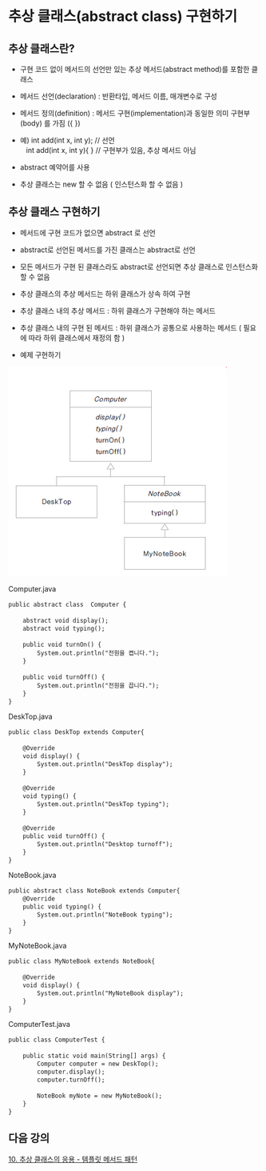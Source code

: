 # 추상 클래스(abstract class) 구현하기

## 추상 클래스란?

- 구현 코드 없이 메서드의 선언만 있는 추상 메서드(abstract method)를 포함한 클래스

- 메서드 선언(declaration) : 반환타입, 메서드 이름, 매개변수로 구성

- 메서드 정의(definition) : 메서드 구현(implementation)과 동일한 의미 구현부(body) 를 가짐 ({ })

- 예) int add(int x, int y); // 선언 <br>
  &nbsp;&nbsp;&nbsp;int add(int x, int y){ } // 구현부가 있음, 추상 메서드 아님

- abstract 예약어를 사용

- 추상 클래스는 new 할 수 없음 ( 인스턴스화 할 수 없음 )

## 추상 클래스 구현하기

- 메서드에 구현 코드가 없으면 abstract 로 선언

- abstract로 선언된 메서드를 가진 클래스는 abstract로 선언

- 모든 메서드가 구현 된 클래스라도 abstract로 선언되면 추상 클래스로 인스턴스화 할 수 없음

- 추상 클래스의 추상 메서드는 하위 클래스가 상속 하여 구현

- 추상 클래스 내의 추상 메서드 : 하위 클래스가 구현해야 하는 메서드

- 추상 클래스 내의 구현 된 메서드 : 하위 클래스가 공통으로 사용하는 메서드 ( 필요에 따라 하위 클래스에서 재정의 함 )

- 예제 구현하기

![notebook](./img/notebook.png)

Computer.java
```
public abstract class  Computer {

	abstract void display();
	abstract void typing();
	
	public void turnOn() {
		System.out.println("전원을 켭니다.");
	}
	
	public void turnOff() {
		System.out.println("전원을 끕니다.");
	}
}
```

DeskTop.java
```
public class DeskTop extends Computer{

	@Override
	void display() {
		System.out.println("DeskTop display");
	}

	@Override
	void typing() {
		System.out.println("DeskTop typing");
	}

	@Override
	public void turnOff() {
		System.out.println("Desktop turnoff");
	}
}
```

NoteBook.java
```
public abstract class NoteBook extends Computer{
	@Override
	public void typing() {
		System.out.println("NoteBook typing");		
	}
}
```

MyNoteBook.java
```
public class MyNoteBook extends NoteBook{

	@Override
	void display() {
		System.out.println("MyNoteBook display");		
	}
}
```

ComputerTest.java
```
public class ComputerTest {

	public static void main(String[] args) {
		Computer computer = new DeskTop();
		computer.display();
		computer.turnOff();
		
		NoteBook myNote = new MyNoteBook();
	}
}
```

## 다음 강의
[10. 추상 클래스의 응용 - 템플릿 메서드 패턴](https://gitlab.com/easyspubjava/javacoursework/-/blob/master/Chapter3/3-10/README.md)

